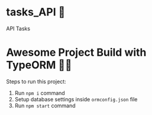 # tasks_API 🚀
API Tasks

# Awesome Project Build with TypeORM 🐱‍👤

Steps to run this project:

1. Run `npm i` command
2. Setup database settings inside `ormconfig.json` file
3. Run `npm start` command
